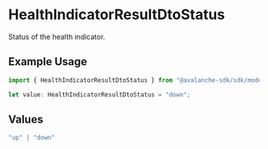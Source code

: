 # HealthIndicatorResultDtoStatus

Status of the health indicator.

## Example Usage

```typescript
import { HealthIndicatorResultDtoStatus } from "@avalanche-sdk/sdk/models/components";

let value: HealthIndicatorResultDtoStatus = "down";
```

## Values

```typescript
"up" | "down"
```